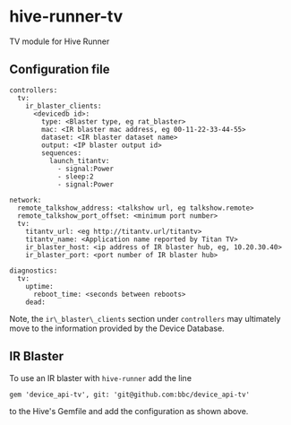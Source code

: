 # hive-runner-tv
TV module for Hive Runner

## Configuration file

```
controllers:
  tv:
    ir_blaster_clients:
      <devicedb id>:
        type: <Blaster type, eg rat_blaster>
        mac: <IR blaster mac address, eg 00-11-22-33-44-55>
        dataset: <IR blaster dataset name>
        output: <IP blaster output id>
        sequences:
          launch_titantv:
            - signal:Power
            - sleep:2
            - signal:Power

network:
  remote_talkshow_address: <talkshow url, eg talkshow.remote>
  remote_talkshow_port_offset: <minimum port number>
  tv:
    titantv_url: <eg http://titantv.url/titantv>
    titantv_name: <Application name reported by Titan TV>
    ir_blaster_host: <ip address of IR blaster hub, eg, 10.20.30.40>
    ir_blaster_port: <port number of IR blaster hub>

diagnostics:
  tv:
    uptime:
      reboot_time: <seconds between reboots>
    dead:
```

Note, the `ir\_blaster\_clients` section under `controllers` may ultimately
move to the information provided by the Device Database.

## IR Blaster

To use an IR blaster with `hive-runner` add the line

    gem 'device_api-tv', git: 'git@github.com:bbc/device_api-tv'

to the Hive's Gemfile and add the configuration as shown above.
